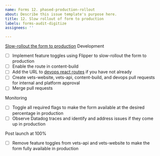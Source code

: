 ```yaml
---
name: Forms 12. phased-production-rollout
about: Describe this issue template's purpose here.
title: 12. Slow rollout of form to production
labels: forms-audit-digitize
assignees: ''

---
```


[Slow-rollout the form to production](https://vfs.atlassian.net/wiki/spaces/VFT/pages/2492334104/Form+digitization+development+guide#Step-12-(collaborative)%3A-Slow-rollout-the-form-to-production)
Development
- [ ] Implement feature toggles using Flipper to slow-rollout the form to production
- [ ] Enable the route in content-build
- [ ] Add the URL to [devops react routes](https://github.com/department-of-veterans-affairs/devops/blob/master/ansible/deployment/config/revproxy-vagov/vars/react_routes.yml) if you have not already
- [ ] Create vets-website, vets-api, content-build, and devops pull requests for internal and platform approval
- [ ] Merge pull requests

Monitoring
- [ ] Toggle all required flags to make the form available at the desired percentage in production
- [ ] Observe Datadog traces and identify and address issues if they come up in production

Post launch at 100%
- [ ] Remove feature toggles from vets-api and vets-website to make the form fully available in production
